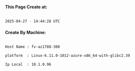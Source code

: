 
   
#### This Page Create at:

```bash

2025-04-27 - 14:44:28 UTC

```

#### Create By Machine:

```bash

Host Name : fv-az1788-308

platform  : Linux-6.11.0-1012-azure-x86_64-with-glibc2.39

Ip Local  : 10.1.0.96

```

